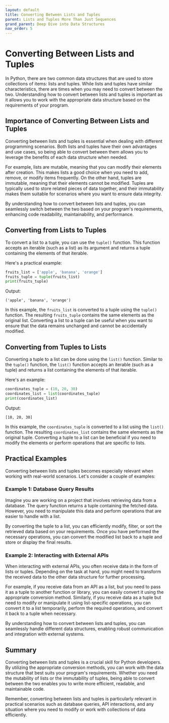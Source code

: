 ```yaml
---
layout: default
title: Converting Between Lists and Tuples
parent: Lists and Tuples More Than Just Sequences
grand_parent: Deep Dive into Data Structures
nav_order: 5
---
```

# Converting Between Lists and Tuples

In Python, there are two common data structures that are used to store collections of items: lists and tuples. While lists and tuples have similar characteristics, there are times when you may need to convert between the two. Understanding how to convert between lists and tuples is important as it allows you to work with the appropriate data structure based on the requirements of your program.

## Importance of Converting Between Lists and Tuples

Converting between lists and tuples is essential when dealing with different programming scenarios. Both lists and tuples have their own advantages and use cases, so being able to convert between them allows you to leverage the benefits of each data structure when needed.

For example, lists are mutable, meaning that you can modify their elements after creation. This makes lists a good choice when you need to add, remove, or modify items frequently. On the other hand, tuples are immutable, meaning that their elements cannot be modified. Tuples are typically used to store related pieces of data together, and their immutability makes them suitable for scenarios where you want to ensure data integrity.

By understanding how to convert between lists and tuples, you can seamlessly switch between the two based on your program's requirements, enhancing code readability, maintainability, and performance.

## Converting from Lists to Tuples

To convert a list to a tuple, you can use the `tuple()` function. This function accepts an iterable (such as a list) as its argument and returns a tuple containing the elements of that iterable.

Here's a practical example:

```python
fruits_list = ['apple', 'banana', 'orange']
fruits_tuple = tuple(fruits_list)
print(fruits_tuple)
```

Output:
```
('apple', 'banana', 'orange')
```

In this example, the `fruits_list` is converted to a tuple using the `tuple()` function. The resulting `fruits_tuple` contains the same elements as the original list. Converting a list to a tuple can be useful when you want to ensure that the data remains unchanged and cannot be accidentally modified.

## Converting from Tuples to Lists

Converting a tuple to a list can be done using the `list()` function. Similar to the `tuple()` function, the `list()` function accepts an iterable (such as a tuple) and returns a list containing the elements of that iterable.

Here's an example:

```python
coordinates_tuple = (10, 20, 30)
coordinates_list = list(coordinates_tuple)
print(coordinates_list)
```

Output:
```
[10, 20, 30]
```

In this example, the `coordinates_tuple` is converted to a list using the `list()` function. The resulting `coordinates_list` contains the same elements as the original tuple. Converting a tuple to a list can be beneficial if you need to modify the elements or perform operations that are specific to lists.

## Practical Examples

Converting between lists and tuples becomes especially relevant when working with real-world scenarios. Let's consider a couple of examples:

### Example 1: Database Query Results

Imagine you are working on a project that involves retrieving data from a database. The query function returns a tuple containing the fetched data. However, you need to manipulate this data and perform operations that are easier to handle with a list.

By converting the tuple to a list, you can efficiently modify, filter, or sort the retrieved data based on your requirements. Once you have performed the necessary operations, you can convert the modified list back to a tuple and store or display the final results.

### Example 2: Interacting with External APIs

When interacting with external APIs, you often receive data in the form of lists or tuples. Depending on the task at hand, you might need to transform the received data to the other data structure for further processing.

For example, if you receive data from an API as a list, but you need to pass it as a tuple to another function or library, you can easily convert it using the appropriate conversion method. Similarly, if you receive data as a tuple but need to modify or manipulate it using list-specific operations, you can convert it to a list temporarily, perform the required operations, and convert it back to a tuple when necessary.

By understanding how to convert between lists and tuples, you can seamlessly handle different data structures, enabling robust communication and integration with external systems.

## Summary

Converting between lists and tuples is a crucial skill for Python developers. By utilizing the appropriate conversion methods, you can work with the data structure that best suits your program's requirements. Whether you need the mutability of lists or the immutability of tuples, being able to convert between the two enables you to write more efficient, readable, and maintainable code.

Remember, converting between lists and tuples is particularly relevant in practical scenarios such as database queries, API interactions, and any situation where you need to modify or work with collections of data efficiently.